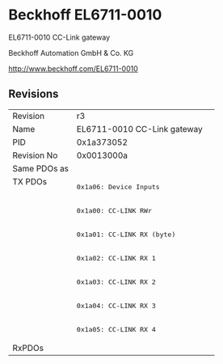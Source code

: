 # Beckhoff EL6711-0010

EL6711-0010 CC-Link gateway

Beckhoff Automation GmbH & Co. KG

http://www.beckhoff.com/EL6711-0010

## Revisions
<table>
<tr >
<td>Revision</td>
<td>r3</td>
</tr>
<tr >
<td>Name</td>
<td>EL6711-0010 CC-Link gateway</td>
</tr>
<tr >
<td>PID</td>
<td>0x1a373052</td>
</tr>
<tr >
<td>Revision No</td>
<td>0x0013000a</td>
</tr>
<tr >
<td>Same PDOs as</td>
<td></td>
</tr>
<tr class="txpdo">
<td rowspan=7 valign=top>TX PDOs</td>
<td><pre>0x1a06: Device Inputs</pre></td>
<td></td>
</tr>
<tr class="txpdo">
<td><pre>0x1a00: CC-LINK RWr</pre></td>
</tr>
<tr class="txpdo">
<td><pre>0x1a01: CC-LINK RX (byte)</pre></td>
</tr>
<tr class="txpdo">
<td><pre>0x1a02: CC-LINK RX 1</pre></td>
</tr>
<tr class="txpdo">
<td><pre>0x1a03: CC-LINK RX 2</pre></td>
</tr>
<tr class="txpdo">
<td><pre>0x1a04: CC-LINK RX 3</pre></td>
</tr>
<tr class="txpdo">
<td><pre>0x1a05: CC-LINK RX 4</pre></td>
</tr>
<tr >
<td>RxPDOs</td>
<td></td>
</tr>
</table>
